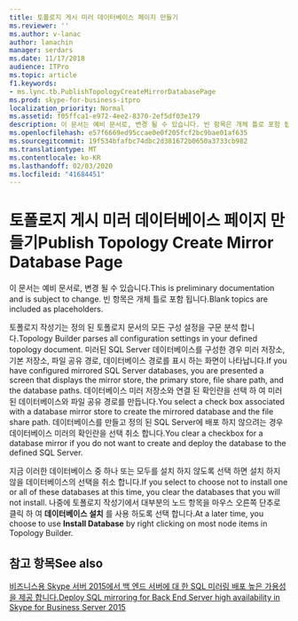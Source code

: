 ```yaml
---
title: 토폴로지 게시 미러 데이터베이스 페이지 만들기
ms.reviewer: ''
ms.author: v-lanac
author: lanachin
manager: serdars
ms.date: 11/17/2018
audience: ITPro
ms.topic: article
f1.keywords:
- ms.lync.tb.PublishTopologyCreateMirrorDatabasePage
ms.prod: skype-for-business-itpro
localization_priority: Normal
ms.assetid: f05ffca1-e972-4ee2-8370-2ef5df03e179
description: 이 문서는 예비 문서로, 변경 될 수 있습니다. 빈 항목은 개체 틀로 포함 됩니다.
ms.openlocfilehash: e57f6669ed95ccae0e0f205fcf2bc9bae01af635
ms.sourcegitcommit: 19f534bfafbc74dbc2d381672b0650a3733cb982
ms.translationtype: MT
ms.contentlocale: ko-KR
ms.lasthandoff: 02/03/2020
ms.locfileid: "41684451"
---
```

# <a name="publish-topology-create-mirror-database-page"></a><span data-ttu-id="4c659-104">토폴로지 게시 미러 데이터베이스 페이지 만들기</span><span class="sxs-lookup"><span data-stu-id="4c659-104">Publish Topology Create Mirror Database Page</span></span>
 
<span data-ttu-id="4c659-105">이 문서는 예비 문서로, 변경 될 수 있습니다.</span><span class="sxs-lookup"><span data-stu-id="4c659-105">This is preliminary documentation and is subject to change.</span></span> <span data-ttu-id="4c659-106">빈 항목은 개체 틀로 포함 됩니다.</span><span class="sxs-lookup"><span data-stu-id="4c659-106">Blank topics are included as placeholders.</span></span>
  
<span data-ttu-id="4c659-107">토폴로지 작성기는 정의 된 토폴로지 문서의 모든 구성 설정을 구문 분석 합니다.</span><span class="sxs-lookup"><span data-stu-id="4c659-107">Topology Builder parses all configuration settings in your defined topology document.</span></span> <span data-ttu-id="4c659-108">미러된 SQL Server 데이터베이스를 구성한 경우 미러 저장소, 기본 저장소, 파일 공유 경로, 데이터베이스 경로를 표시 하는 화면이 나타납니다.</span><span class="sxs-lookup"><span data-stu-id="4c659-108">If you have configured mirrored SQL Server databases, you are presented a screen that displays the mirror store, the primary store, file share path, and the database paths.</span></span> <span data-ttu-id="4c659-109">데이터베이스 미러 저장소와 연결 된 확인란을 선택 하 여 미러된 데이터베이스와 파일 공유 경로를 만듭니다.</span><span class="sxs-lookup"><span data-stu-id="4c659-109">You select a check box associated with a database mirror store to create the mirrored database and the file share path.</span></span> <span data-ttu-id="4c659-110">데이터베이스를 만들고 정의 된 SQL Server에 배포 하지 않으려는 경우 데이터베이스 미러의 확인란을 선택 취소 합니다.</span><span class="sxs-lookup"><span data-stu-id="4c659-110">You clear a checkbox for a database mirror if you do not want to create and deploy the database to the defined SQL Server.</span></span>
  
 <span data-ttu-id="4c659-111">지금 이러한 데이터베이스 중 하나 또는 모두를 설치 하지 않도록 선택 하면 설치 하지 않을 데이터베이스의 선택을 취소 합니다.</span><span class="sxs-lookup"><span data-stu-id="4c659-111">If you select to choose not to install one or all of these databases at this time, you clear the databases that you will not install.</span></span> <span data-ttu-id="4c659-112">나중에 토폴로지 작성기에서 대부분의 노드 항목을 마우스 오른쪽 단추로 클릭 하 여 **데이터베이스 설치** 를 사용 하도록 선택 합니다.</span><span class="sxs-lookup"><span data-stu-id="4c659-112">At a later time, you choose to use **Install Database** by right clicking on most node items in Topology Builder.</span></span>
  
## <a name="see-also"></a><span data-ttu-id="4c659-113">참고 항목</span><span class="sxs-lookup"><span data-stu-id="4c659-113">See also</span></span>

[<span data-ttu-id="4c659-114">비즈니스용 Skype 서버 2015에서 백 엔드 서버에 대 한 SQL 미러링 배포 높은 가용성을 제공 합니다.</span><span class="sxs-lookup"><span data-stu-id="4c659-114">Deploy SQL mirroring for Back End Server high availability in Skype for Business Server 2015</span></span>](../../deploy/deploy-high-availability-and-disaster-recovery/sql-mirroring-for-high-availability.md)

